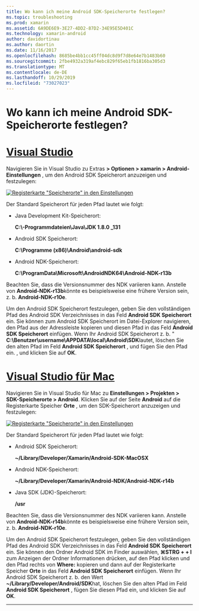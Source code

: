 ```yaml
---
title: Wo kann ich meine Android SDK-Speicherorte festlegen?
ms.topic: troubleshooting
ms.prod: xamarin
ms.assetid: 6A9DE6E9-3E27-4DD2-87D2-34E95E5D401C
ms.technology: xamarin-android
author: davidortinau
ms.author: daortin
ms.date: 11/16/2017
ms.openlocfilehash: 8685be4bb1cc45ff04dc8d9f7d8e64e7b1483b60
ms.sourcegitcommit: 2fbe4932a319af4ebc829f65eb1fb1816ba305d3
ms.translationtype: MT
ms.contentlocale: de-DE
ms.lasthandoff: 10/29/2019
ms.locfileid: "73027023"
---
```

# <a name="where-can-i-set-my-android-sdk-locations"></a>Wo kann ich meine Android SDK-Speicherorte festlegen?

# <a name="visual-studiotabwindows"></a>[Visual Studio](#tab/windows)

Navigieren Sie in Visual Studio zu Extras **> Optionen > xamarin > Android-Einstellungen** , um den Android SDK Speicherort anzuzeigen und festzulegen:

[![Registerkarte "Speicherorte" in den Einstellungen](android-sdk-location-images/win/01-locations-sml.png)](android-sdk-location-images/win/01-locations.png#lightbox)

Der Standard Speicherort für jeden Pfad lautet wie folgt:

- Java Development Kit-Speicherort: 

    **C:\\-Programmdateien\\Java\\JDK 1.8.0 _131**

- Android SDK Speicherort: 

    **C:\\Programme (x86)\\Android\\android-sdk**

- Android NDK-Speicherort: 

    **C:\\ProgramData\\Microsoft\\AndroidNDK64\\Android-NDK-r13b**

Beachten Sie, dass die Versionsnummer des NDK variieren kann. Anstelle von **Android-NDK-r13b**könnte es beispielsweise eine frühere Version sein, z. b. **Android-NDK-r10e**.

Um den Android SDK Speicherort festzulegen, geben Sie den vollständigen Pfad des Android SDK Verzeichnisses in das Feld **Android SDK Speicherort** ein. Sie können zum Android SDK Speicherort im Datei-Explorer navigieren, den Pfad aus der Adressleiste kopieren und diesen Pfad in das Feld **Android SDK Speicherort** einfügen.
Wenn Ihr Android SDK Speicherort z. b. " **C:\\Benutzer\\username\\APPDATA\\local\\Android\\SDK**lautet, löschen Sie den alten Pfad im Feld **Android SDK Speicherort** , und fügen Sie den Pfad ein. , und klicken Sie auf **OK**.

# <a name="visual-studio-for-mactabmacos"></a>[Visual Studio für Mac](#tab/macos)

Navigieren Sie in Visual Studio für Mac zu **Einstellungen > Projekten > SDK-Speicherorte > Android**. Klicken Sie auf der Seite **Android** auf die Registerkarte Speicher **Orte** , um den SDK-Speicherort anzuzeigen und festzulegen:

[![Registerkarte "Speicherorte" in den Einstellungen](android-sdk-location-images/mac/01-locations-sml.png)](android-sdk-location-images/mac/01-locations.png#lightbox)

Der Standard Speicherort für jeden Pfad lautet wie folgt:

- Android SDK Speicherort: 

    **~/Library/Developer/Xamarin/Android-SDK-MacOSX**

- Android NDK-Speicherort: 

    **~/Library/Developer/Xamarin/Android-NDK/Android-NDK-r14b**

- Java SDK (JDK)-Speicherort: 

    **/usr**

Beachten Sie, dass die Versionsnummer des NDK variieren kann. Anstelle von **Android-NDK-r14b**könnte es beispielsweise eine frühere Version sein, z. b. **Android-NDK-r10e**.

Um den Android SDK Speicherort festzulegen, geben Sie den vollständigen Pfad des Android SDK Verzeichnisses in das Feld **Android SDK Speicherort** ein. Sie können den Ordner Android SDK im Finder auswählen, **&#8984;STRG + + I** zum Anzeigen der Ordner Informationen drücken, auf den Pfad klicken und den Pfad rechts von **Where:** kopieren und dann auf der Registerkarte Speicher **Orte** in das Feld **Android SDK Speicherort** einfügen. Wenn Ihr Android SDK Speicherort z. b. den Wert **~/Library/Developer/Android/SDK**hat, löschen Sie den alten Pfad im Feld **Android SDK Speicherort** , fügen Sie diesen Pfad ein, und klicken Sie auf **OK**.

-----
